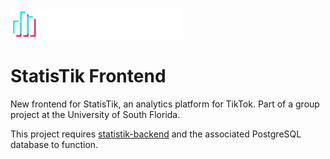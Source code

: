 ![StatisTik Logo](README-logo.webp)
# StatisTik Frontend
New frontend for StatisTik, an analytics platform for TikTok. Part of a group project at the University of South Florida.

This project requires [statistik-backend](https://github.com/TraderHowell/statistik-backend) and the associated PostgreSQL database to function.
